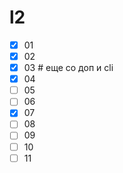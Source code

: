# l2

- [x] 01
- [x] 02
- [x] 03 # еще со доп и cli
- [x] 04
- [ ] 05
- [ ] 06
- [x] 07
- [ ] 08
- [ ] 09
- [ ] 10
- [ ] 11
